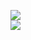 [![](https://img.shields.io/badge/Made%20With-Github%20Spray-lightgrey.svg?style=for-the-badge&logo=github)](https://github.com/Annihil/github-spray#26652)  
[![](https://i.imgur.com/2DrTn0Z.gif)](https://github.com/Annihil/github-spray)